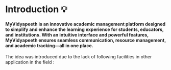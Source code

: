 <h1>Introduction 💡 </h1>

<h4><p><b>MyVidyapeeth</b> is an innovative academic management platform designed to simplify and enhance the learning experience for students, educators, and institutions. With an intuitive interface and powerful features, MyVidyapeeth ensures seamless communication, resource management, and academic tracking—all in one place. </p></h4>

The idea was introduced due to the lack of following facilities in other application in the field :
